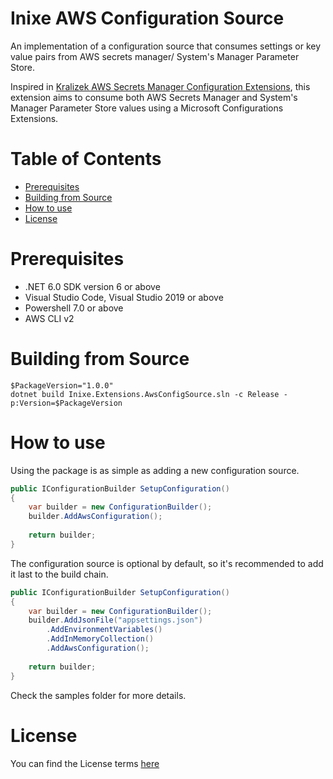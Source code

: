 # Inixe AWS Configuration Source

An implementation of a configuration source that consumes settings or key value pairs from AWS secrets manager/ System's Manager Parameter Store.

Inspired in [Kralizek AWS Secrets Manager Configuration Extensions](https://github.com/Kralizek/AWSSecretsManagerConfigurationExtensions), this extension aims to consume both
AWS Secrets Manager and System's Manager Parameter Store values using a Microsoft Configurations Extensions.

# Table of Contents

* [Prerequisites](#prerequisites)
* [Building from Source](#building-from-source)
* [How to use](#how-to-use)
* [License](#license)

# Prerequisites

* .NET 6.0 SDK version 6 or above
* Visual Studio Code, Visual Studio 2019 or above
* Powershell 7.0 or above
* AWS CLI v2

# Building from Source

```pwsh
$PackageVersion="1.0.0"
dotnet build Inixe.Extensions.AwsConfigSource.sln -c Release -p:Version=$PackageVersion
```

# How to use

Using the package is as simple as adding a new configuration source.

```csharp
public IConfigurationBuilder SetupConfiguration()
{
    var builder = new ConfigurationBuilder();
    builder.AddAwsConfiguration();
    
    return builder;
}
```

The configuration source is optional by default, so it's recommended to add it last to the build chain.

```csharp
public IConfigurationBuilder SetupConfiguration()
{
    var builder = new ConfigurationBuilder();
    builder.AddJsonFile("appsettings.json")
        .AddEnvironmentVariables()
        .AddInMemoryCollection()
        .AddAwsConfiguration();
    
    return builder;
}
```

Check the samples folder for more details.

# License

You can find the License terms [here](LICENSE)